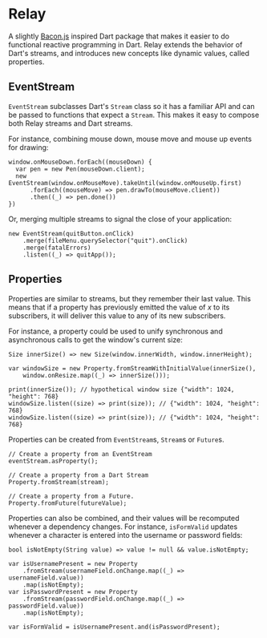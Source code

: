 # Relay

A slightly [Bacon.js](http://baconjs.github.io/) inspired Dart package that makes it easier to do functional reactive programming in Dart. Relay extends the behavior of Dart's streams, and introduces new concepts like dynamic values, called properties.

## EventStream
`EventStream` subclasses Dart's `Stream` class so it has a familiar API and can be passed to functions that expect a `Stream`. This makes it easy to compose both Relay streams and Dart streams. 

For instance, combining mouse down, mouse move and mouse up events for drawing:

```
window.onMouseDown.forEach((mouseDown) {
  var pen = new Pen(mouseDown.client);
  new EventStream(window.onMouseMove).takeUntil(window.onMouseUp.first)
      .forEach((mouseMove) => pen.drawTo(mouseMove.client))
      .then((_) => pen.done())
})
```

Or, merging multiple streams to signal the close of your application:

```
new EventStream(quitButton.onClick)
    .merge(fileMenu.querySelector("quit").onClick)
    .merge(fatalErrors)
    .listen((_) => quitApp());
```

## Properties
Properties are similar to streams, but they remember their last value. This means that if a property has previously emitted the value of *x* to its subscribers, it will deliver this value to any of its new subscribers.

For instance, a property could be used to unify synchronous and asynchronous calls to get the window's current size:

```
Size innerSize() => new Size(window.innerWidth, window.innerHeight);

var windowSize = new Property.fromStreamWithInitialValue(innerSize(),
    window.onResize.map((_) => innerSize()));

print(innerSize()); // hypothetical window size {"width": 1024, "height": 768}
windowSize.listen((size) => print(size)); // {"width": 1024, "height": 768}
windowSize.listen((size) => print(size)); // {"width": 1024, "height": 768}
```

Properties can be created from `EventStream`s, `Stream`s or `Future`s.

```
// Create a property from an EventStream
eventStream.asProperty();

// Create a property from a Dart Stream
Property.fromStream(stream);

// Create a property from a Future.
Property.fromFuture(futureValue);
```

Properties can also be combined, and their values will be recomputed whenever a dependency changes. For instance, `isFormValid` updates whenever a character is entered into the username or password fields:

```
bool isNotEmpty(String value) => value != null && value.isNotEmpty;

var isUsernamePresent = new Property
    .fromStream(usernameField.onChange.map((_) => usernameField.value))
    .map(isNotEmpty);
var isPasswordPresent = new Property
    .fromStream(passwordField.onChange.map((_) => passwordField.value))
    .map(isNotEmpty);
    
var isFormValid = isUsernamePresent.and(isPasswordPresent);
```
